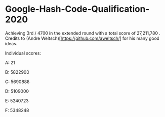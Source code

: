 # Google-Hash-Code-Qualification-2020

Achieving 3rd / 4700 in the extended round with a total score of 27,211,780 . Credits to (Andre Weltsch)[https://github.com/aweltsch/] for his many good ideas.

Individual scores:

A: 21

B: 5822900

C: 5690888

D: 5109000

E: 5240723

F: 5348248


